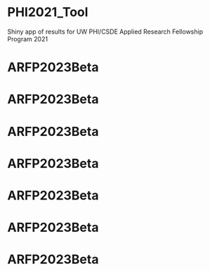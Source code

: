 # PHI2021_Tool
Shiny app of results for UW PHI/CSDE Applied Research Fellowship Program 2021
# ARFP2023Beta
# ARFP2023Beta
# ARFP2023Beta
# ARFP2023Beta
# ARFP2023Beta
# ARFP2023Beta
# ARFP2023Beta
